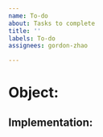 ```yaml
---
name: To-do
about: Tasks to complete
title: ''
labels: To-do
assignees: gordon-zhao

---
```


# Object:
## Implementation:
